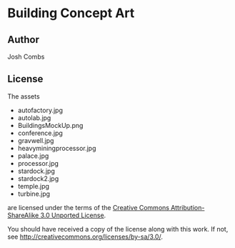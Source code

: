 Building Concept Art
====================

Author
------
Josh Combs


License
-------

The assets

* autofactory.jpg
* autolab.jpg
* BuildingsMockUp.png
* conference.jpg
* gravwell.jpg
* heavyminingprocessor.jpg
* palace.jpg
* processor.jpg
* stardock.jpg
* stardock2.jpg
* temple.jpg
* turbine.jpg

are licensed under the terms of the
[Creative Commons Attribution-ShareAlike 3.0 Unported License](../../../COPYING).

You should have received a copy of the license along with this
work.  If not, see <http://creativecommons.org/licenses/by-sa/3.0/>.
